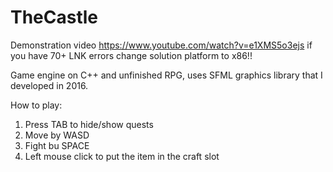 # TheCastle
Demonstration video https://www.youtube.com/watch?v=e1XMS5o3ejs
if you have 70+ LNK errors change solution platform to x86!!

Game engine on C++ and unfinished RPG, uses SFML graphics library that I developed in 2016.

 How to play:
 1. Press TAB to hide/show quests
 2. Move by WASD
 3. Fight bu SPACE
 4. Left mouse click to put the item in the craft slot
